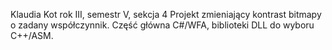 Klaudia Kot
rok III, semestr V, sekcja 4
Projekt zmieniający kontrast bitmapy o zadany współczynnik. Część główna C#/WFA, biblioteki DLL do wyboru C++/ASM.